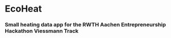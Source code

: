 # EcoHeat
### Small heating data app for the RWTH Aachen Entrepreneurship Hackathon Viessmann Track 
